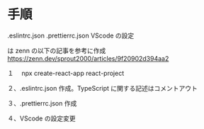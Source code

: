 # 手順

.eslintrc.json
.prettierrc.json
VScode の設定

は zenn の以下の記事を参考に作成
https://zenn.dev/sprout2000/articles/9f20902d394aa2

１　 npx create-react-app react-project

２、.eslintrc.json 作成。TypeScript に関する記述はコメントアウト

３、.prettierrc.json 作成

４、VScode の設定変更
